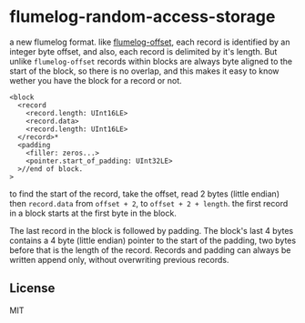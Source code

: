 # flumelog-random-access-storage

a new flumelog format.
like [flumelog-offset](https://github.com/flumedb/flumelog-offset),
each record is identified by an integer byte offset, and also,
each record is delimited by it's length.
But unlike `flumelog-offset` records within blocks are always
byte aligned to the start of the block, so there is no overlap,
and this makes it easy to know wether you have the block for a record
or not.

``` 
<block
  <record
    <record.length: UInt16LE>
    <record.data>
    <record.length: UInt16LE>
  </record>*
  <padding
    <filler: zeros...>
    <pointer.start_of_padding: UInt32LE>
  >//end of block.
>
```
to find the start of the record, take the offset, read 2 bytes (little endian)
then `record.data` from `offset + 2`, to `offset + 2 + length`.
the first record in a block starts at the first byte in the block.

The last record in the block is followed by padding.
The block's last 4 bytes contains a 4 byte (little endian)
pointer to the start of the padding, two bytes before that is
the length of the record. Records and padding can always be written
append only, without overwriting previous records.

## License

MIT


